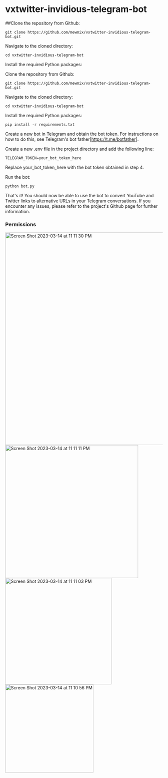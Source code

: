 # vxtwitter-invidious-telegram-bot


##Clone the repository from Github:

```
git clone https://github.com/mewmix/vxtwitter-invidious-telegram-bot.git
```
Navigate to the cloned directory:
```
cd vxtwitter-invidious-telegram-bot
```
Install the required Python packages:

Clone the repository from Github:

```
git clone https://github.com/mewmix/vxtwitter-invidious-telegram-bot.git
````
Navigate to the cloned directory:


```
cd vxtwitter-invidious-telegram-bot
```
Install the required Python packages:

```
pip install -r requirements.txt
```
Create a new bot in Telegram and obtain the bot token. For instructions on how to do this, see Telegram's bot father[https://t.me/botfather].

Create a new .env file in the project directory and add the following line:

```
TELEGRAM_TOKEN=your_bot_token_here
```
Replace your_bot_token_here with the bot token obtained in step 4.

Run the bot:

```
python bot.py
```
That's it! You should now be able to use the bot to convert YouTube and Twitter links to alternative URLs in your Telegram conversations. If you encounter any issues, please refer to the project's Github page for further information.

### Permissions

<img width="679" alt="Screen Shot 2023-03-14 at 11 11 30 PM" src="https://user-images.githubusercontent.com/42463809/225224114-9de01c15-6daa-494b-9765-b6cea7afe446.png">
<img width="425" alt="Screen Shot 2023-03-14 at 11 11 11 PM" src="https://user-images.githubusercontent.com/42463809/225224118-eaad0628-b9e1-49b9-9741-113bbdbdafcd.png">
<img width="340" alt="Screen Shot 2023-03-14 at 11 11 03 PM" src="https://user-images.githubusercontent.com/42463809/225224120-3334e30e-a0c7-406c-bef6-7186c2731bc4.png">
<img width="282" alt="Screen Shot 2023-03-14 at 11 10 56 PM" src="https://user-images.githubusercontent.com/42463809/225224122-d087f9e0-e8f8-4ebe-9eb3-7af11b54a5f0.png">

